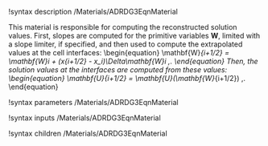 !syntax description /Materials/ADRDG3EqnMaterial

This material is responsible for computing the reconstructed solution values.
First, slopes are computed for the primitive variables $\mathbf{W}$,
limited with a slope limiter, if specified, and then used to compute the extrapolated values
at the cell interfaces:
\begin{equation}
  \mathbf{W}_{i+1/2} = \mathbf{W}_i + (x_{i+1/2} - x_i)\Delta\mathbf{W}_i \,.
\end{equation}
Then, the solution values at the interfaces are computed from these values:
\begin{equation}
  \mathbf{U}_{i+1/2} = \mathbf{U}(\mathbf{W}_{i+1/2}) \,.
\end{equation}

!syntax parameters /Materials/ADRDG3EqnMaterial

!syntax inputs /Materials/ADRDG3EqnMaterial

!syntax children /Materials/ADRDG3EqnMaterial
